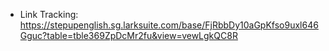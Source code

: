 - Link Tracking: https://stepupenglish.sg.larksuite.com/base/FjRbbDy10aGpKfso9uxl646Gguc?table=tble369ZpDcMr2fu&view=vewLgkQC8R